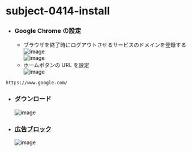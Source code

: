 # subject-0414-install

- ### Google Chrome の設定
  - ブラウザを終了時にログアウトさせるサービスのドメインを登録する
  ![image](https://user-images.githubusercontent.com/1501327/163702374-adf4fe74-61cf-433d-a8d1-31952dcf8e8b.png)\
  ![image](https://user-images.githubusercontent.com/1501327/163702402-3183dc3c-9439-49db-81d3-e1fc73d201fd.png)
  - ホームボタンの URL を設定\
  ![image](https://user-images.githubusercontent.com/1501327/163296182-998fcc05-9da1-4eeb-86a7-982edfbb5384.png)
```
https://www.google.com/
```

- ### ダウンロード
  ![image](https://user-images.githubusercontent.com/1501327/163702462-eae3b4e1-0099-498f-95b7-8adeafb3ae0d.png)


- ### [広告ブロック](https://chrome.google.com/webstore/detail/adblock-%E2%80%94-best-ad-blocker/gighmmpiobklfepjocnamgkkbiglidom)
  ![image](https://user-images.githubusercontent.com/1501327/162353261-aa5d7984-d7da-493d-838a-f752665c40bf.png)
